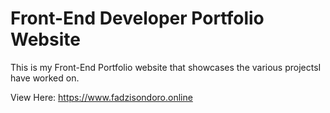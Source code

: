 # Front-End Developer Portfolio Website

This is my Front-End Portfolio website that showcases the various projectsI have worked on.

View Here:
https://www.fadzisondoro.online

